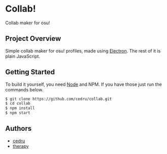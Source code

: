# Collab!

Collab maker for osu!

## Project Overview

Simple collab maker for osu! profiles, made using [Electron](https://www.electronjs.org/). The rest of it is plain JavaScript.

## Getting Started

To build it yourself, you need [Node](https://nodejs.org/en) and NPM. If you have those just run the commands below.

```bash
$ git clone https://github.com/cedru/collab.git
$ cd collab
$ npm install
$ npm start
```

## Authors

* [cedru](https://github.com/cedru)
* [therapy](https://github.com/therapys)